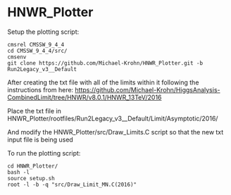 # HNWR_Plotter
Setup the plotting script:
```
cmsrel CMSSW_9_4_4
cd CMSSW_9_4_4/src/
cmsenv
git clone https://github.com/Michael-Krohn/HNWR_Plotter.git -b Run2Legacy_v3__Default
```

After creating the txt file with all of the limits within it following the instructions from here: https://github.com/Michael-Krohn/HiggsAnalysis-CombinedLimit/tree/HNWR/v8.0.1/HNWR_13TeV/2016

Place the txt file in HNWR_Plotter/rootfiles/Run2Legacy_v3__Default/Limit/Asymptotic/2016/

And modify the HNWR_Plotter/src/Draw_Limits.C script so that the new txt input file is being used

To run the plotting script:
```
cd HNWR_Plotter/
bash -l
source setup.sh
root -l -b -q "src/Draw_Limit_MN.C(2016)"
```

